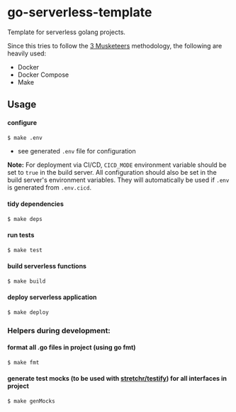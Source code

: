 # go-serverless-template

Template for serverless golang projects.

Since this tries to follow the [3 Musketeers](https://3musketeersdev.netlify.app) methodology, the following are heavily used:

- Docker
- Docker Compose
- Make

## Usage

#### configure

```bash
$ make .env
```

- see generated `.env` file for configuration

**Note:** For deployment via CI/CD, `CICD_MODE` environment variable should be set to `true` in the build server. All configuration should also be set in the build server's environment variables. They will automatically be used if `.env` is generated from `.env.cicd`.

#### tidy dependencies

```bash
$ make deps
```

#### run tests

```bash
$ make test
```

#### build serverless functions

```bash
$ make build
```

#### deploy serverless application

```bash
$ make deploy
```

### Helpers during development:

#### format all .go files in project (using go fmt)

```bash
$ make fmt
```

#### generate test mocks (to be used with [stretchr/testify](https://github.com/stretchr/testify)) for all interfaces in project

```bash
$ make genMocks
```
